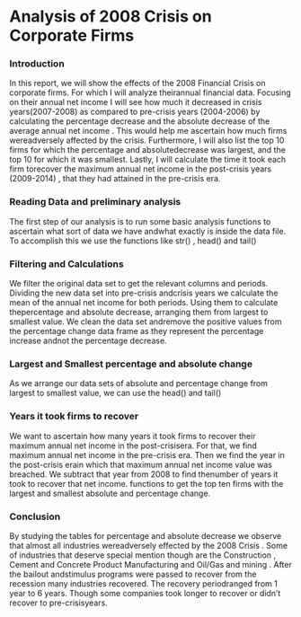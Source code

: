 # Analysis of 2008 Crisis on Corporate Firms

### Introduction

In this report, we will show the effects of the 2008 Financial Crisis on corporate firms. For which I will analyze theirannual financial data. Focusing on their
annual net income
I will see how much it decreased in
crisis years(2007-2008)
as compared to
pre-crisis years (2004-2006)
by calculating the
percentage decrease
and the
absolute decrease
of the
average annual net income
. This would help me ascertain how much firms wereadversely affected by the crisis. Furthermore, I will also list the top 10 firms for which the percentage and absolutedecrease was largest, and the top 10 for which it was smallest. Lastly, I will calculate the time it took each firm torecover the maximum annual net income in the
post-crisis years (2009-2014)
, that they had attained in the pre-crisis era.

### Reading Data and preliminary analysis

The first step of our analysis is to run some basic analysis functions to ascertain what sort of data we have andwhat exactly is inside the data file. To accomplish this we use the functions like
str()
,
head()
and
tail()

### Filtering and Calculations

We filter the original data set to get the relevant columns and periods. Dividing the new data set into pre-crisis andcrisis years we calculate the mean of the annual net income for both periods. Using them to calculate thepercentage and absolute decrease, arranging them from largest to smallest value. We clean the data set andremove the positive values from the percentage change data frame as they represent the percentage increase andnot the percentage decrease.

### Largest and Smallest percentage and absolute change

As we arrange our data sets of absolute and percentage change from largest to smallest value, we can use the
head()
and
tail()

### Years it took firms to recover

We want to ascertain how many years it took firms to recover their maximum annual net income in the post-crisisera. For that, we find maximum annual net income in the pre-crisis era. Then we find the year in the post-crisis erain which that maximum annual net income value was breached. We subtract that year from 2008 to find thenumber of years it took to recover that net income.
functions to get the top ten firms with the largest and smallest absolute and percentage change.

### Conclusion

By studying the tables for
percentage and absolute decrease
we observe that almost all industries wereadversely effected by the
2008 Crisis
. Some of industries that deserve special mention though are the
Construction
,
Cement and Concrete Product Manufacturing
and
Oil/Gas and mining
. After the bailout andstimulus programs were passed to recover from the recession many industries recovered. The recovery periodranged from 1 year to 6 years. Though some companies took longer to recover or didn’t recover to pre-crisisyears.
